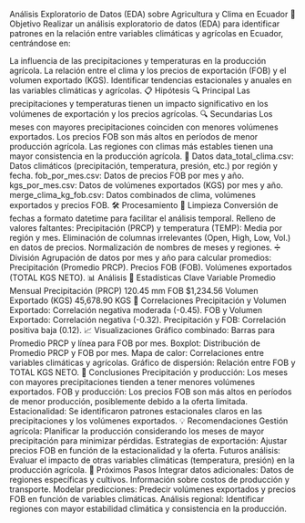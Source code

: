 Análisis Exploratorio de Datos (EDA) sobre Agricultura y Clima en Ecuador
📌 Objetivo
Realizar un análisis exploratorio de datos (EDA) para identificar patrones en la relación entre variables climáticas y agrícolas en Ecuador, centrándose en:

La influencia de las precipitaciones y temperaturas en la producción agrícola.
La relación entre el clima y los precios de exportación (FOB) y el volumen exportado (KGS).
Identificar tendencias estacionales y anuales en las variables climáticas y agrícolas.
📋 Hipótesis
🔍 Principal
Las precipitaciones y temperaturas tienen un impacto significativo en los volúmenes de exportación y los precios agrícolas.
🔍 Secundarias
Los meses con mayores precipitaciones coinciden con menores volúmenes exportados.
Los precios FOB son más altos en períodos de menor producción agrícola.
Las regiones con climas más estables tienen una mayor consistencia en la producción agrícola.
📂 Datos
data_total_clima.csv: Datos climáticos (precipitación, temperatura, presión, etc.) por región y fecha.
fob_por_mes.csv: Datos de precios FOB por mes y año.
kgs_por_mes.csv: Datos de volúmenes exportados (KGS) por mes y año.
merge_clima_kg_fob.csv: Datos combinados de clima, volúmenes exportados y precios FOB.
🛠 Procesamiento
🔧 Limpieza
Conversión de fechas a formato datetime para facilitar el análisis temporal.
Relleno de valores faltantes:
Precipitación (PRCP) y temperatura (TEMP): Media por región y mes.
Eliminación de columnas irrelevantes (Open, High, Low, Vol.) en datos de precios.
Normalización de nombres de meses y regiones.
➗ División
Agrupación de datos por mes y año para calcular promedios:
Precipitación (Promedio PRCP).
Precios FOB (FOB).
Volúmenes exportados (TOTAL KGS NETO).
📊 Análisis
📌 Estadísticas Clave
Variable	Promedio Mensual
Precipitación (PRCP)	120.45 mm
FOB	$1,234.56
Volumen Exportado (KGS)	45,678.90 KGS
🔗 Correlaciones
Precipitación y Volumen Exportado: Correlación negativa moderada (-0.45).
FOB y Volumen Exportado: Correlación negativa (-0.32).
Precipitación y FOB: Correlación positiva baja (0.12).
📈 Visualizaciones
Gráfico combinado:
Barras para Promedio PRCP y línea para FOB por mes.
Boxplot:
Distribución de Promedio PRCP y FOB por mes.
Mapa de calor:
Correlaciones entre variables climáticas y agrícolas.
Gráfico de dispersión:
Relación entre FOB y TOTAL KGS NETO.
🎯 Conclusiones
Precipitación y producción:
Los meses con mayores precipitaciones tienden a tener menores volúmenes exportados.
FOB y producción:
Los precios FOB son más altos en períodos de menor producción, posiblemente debido a la oferta limitada.
Estacionalidad:
Se identificaron patrones estacionales claros en las precipitaciones y los volúmenes exportados.
💡 Recomendaciones
Gestión agrícola:
Planificar la producción considerando los meses de mayor precipitación para minimizar pérdidas.
Estrategias de exportación:
Ajustar precios FOB en función de la estacionalidad y la oferta.
Futuros análisis:
Evaluar el impacto de otras variables climáticas (temperatura, presión) en la producción agrícola.
🚀 Próximos Pasos
Integrar datos adicionales:
Datos de regiones específicas y cultivos.
Información sobre costos de producción y transporte.
Modelar predicciones:
Predecir volúmenes exportados y precios FOB en función de variables climáticas.
Análisis regional:
Identificar regiones con mayor estabilidad climática y consistencia en la producción.
